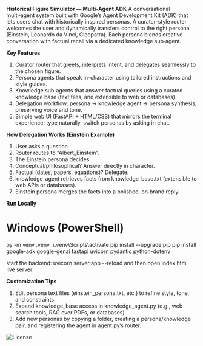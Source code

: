 **Historical Figure Simulator — Multi‑Agent ADK**
A conversational multi‑agent system built with Google’s Agent Development Kit (ADK) that lets users chat with historically inspired personas. A curator-style router welcomes the user and dynamically transfers control to the right persona (Einstein, Leonardo da Vinci, Cleopatra). Each persona blends creative conversation with factual recall via a dedicated knowledge sub‑agent.

**Key Features**
1. Curator router that greets, interprets intent, and delegates seamlessly to the chosen figure.
2. Persona agents that speak in-character using tailored instructions and style guides.
3. Knowledge sub‑agents that answer factual queries using a curated knowledge base (text files, and extensible to web or databases).
4. Delegation workflow: persona → knowledge agent → persona synthesis, preserving voice and tone.
5. Simple web UI (FastAPI + HTML/CSS) that mirrors the terminal experience: type naturally, switch personas by asking in chat.

**How Delegation Works (Einstein Example)**
1. User asks a question.
2. Router routes to “Albert_Einstein”.
3. The Einstein persona decides:
4. Conceptual/philosophical? Answer directly in character.
5. Factual (dates, papers, equations)? Delegate.
6. knowledge_agent retrieves facts from knowledge_base.txt (extensible to web APIs or databases).
7. Einstein persona merges the facts into a polished, on‑brand reply.

**Run Locally**
# Windows (PowerShell)
py -m venv .venv
.\\.venv\\Scripts\\activate
pip install --upgrade pip
pip install google-adk google-genai fastapi uvicorn pydantic python-dotenv



start the backend: uvicorn server:app --reload  and then open index.html live server

**Customization Tips**
1. Edit persona text files (einstein_persona.txt, etc.) to refine style, tone, and constraints.
2. Expand knowledge_base access in knowledge_agent.py (e.g., web search tools, RAG over PDFs, or databases).
3. Add new personas by copying a folder, creating a persona/knowledge pair, and registering the agent in agent.py’s router.

![License](https://img.shields.io/badge/License-Apache--2.0-3a57ff)

